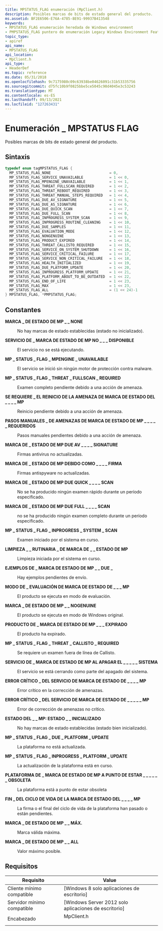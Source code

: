 ```yaml
---
title: MPSTATUS_FLAG enumeración (MpClient.h)
description: Posibles marcas de bits de estado general del producto.
ms.assetid: BF2E6506-E76A-4785-8E91-99937B413548
keywords:
- MPSTATUS_FLAG enumeración heredada de Windows environment
- PMPSTATUS_FLAG puntero de enumeración Legacy Windows Environment Features
topic_type:
- apiref
api_name:
- MPSTATUS_FLAG
api_location:
- MpClient.h
api_type:
- HeaderDef
ms.topic: reference
ms.date: 05/31/2018
ms.openlocfilehash: 9c7175980c09c63938be04626091c31b53335756
ms.sourcegitcommit: d75fc10b9f0825bbe5ce5045c90d4045e3c53243
ms.translationtype: MT
ms.contentlocale: es-ES
ms.lasthandoff: 09/13/2021
ms.locfileid: "127263431"
---
```

# <a name="mpstatus_flag-enumeration"></a>Enumeración \_ MPSTATUS FLAG

Posibles marcas de bits de estado general del producto.

## <a name="syntax"></a>Sintaxis


```C++
typedef enum tagMPSTATUS_FLAG { 
  MP_STATUS_FLAG_NONE                           = 0,
  MP_STATUS_FLAG_SERVICE_UNAVAILABLE            = 1 << 0,
  MP_STATUS_FLAG_MPENGINE_UNAVAILABLE           = 1 << 1,
  MP_STATUS_FLAG_THREAT_FULLSCAN_REQUIRED       = 1 << 2,
  MP_STATUS_FLAG_THREAT_REBOOT_REQUIRED         = 1 << 3,
  MP_STATUS_FLAG_THREAT_MANUAL_STEPS_REQUIRED   = 1 << 4,
  MP_STATUS_FLAG_DUE_AV_SIGNATURE               = 1 << 5,
  MP_STATUS_FLAG_DUE_AS_SIGNATURE               = 1 << 6,
  MP_STATUS_FLAG_DUE_QUICK_SCAN                 = 1 << 7,
  MP_STATUS_FLAG_DUE_FULL_SCAN                  = 1 << 8,
  MP_STATUS_FLAG_INPROGRESS_SYSTEM_SCAN         = 1 << 9,
  MP_STATUS_FLAG_INPROGRESS_ROUTINE_CLEANING    = 1 << 10,
  MP_STATUS_FLAG_DUE_SAMPLES                    = 1 << 11,
  MP_STATUS_FLAG_EVALUATION_MODE                = 1 << 12,
  MP_STATUS_FLAG_NONGENUINE                     = 1 << 13,
  MP_STATUS_FLAG_PRODUCT_EXPIRED                = 1 << 14,
  MP_STATUS_FLAG_THREAT_CALLISTO_REQUIRED       = 1 << 15,
  MP_STATUS_FLAG_SERVICE_ON_SYSTEM_SHUTDOWN     = 1 << 16,
  MP_STATUS_FLAG_SERVICE_CRITICAL_FAILURE       = 1 << 17,
  MP_STATUS_FLAG_SERVICE_NON_CRITICAL_FAILURE   = 1 << 18,
  MP_STATUS_FLAG_HEALTH_INITIALIZED             = 1 << 19,
  MP_STATUS_FLAG_DUE_PLATFORM_UPDATE            = 1 << 20,
  MP_STATUS_FLAG_INPROGRESS_PLATFORM_UPDATE     = 1 << 21,
  MP_STATUS_FLAG_PLATFORM_ABOUT_TO_BE_OUTDATED  = 1 << 22,
  MP_STATUS_FLAG_END_OF_LIFE                    = 1 << 23,
  MP_STATUS_FLAG_MAX                            = 1 << 23,
  MP_STATUS_FLAG_ALL                            = (1 << 24)-1
} MPSTATUS_FLAG, *PMPSTATUS_FLAG;
```



## <a name="constants"></a>Constantes

<dl> <dt>

<span id="MP_STATUS_FLAG_NONE"></span><span id="mp_status_flag_none"></span>**MARCA \_ DE ESTADO DE MP \_ \_ NONE**
</dt> <dd>

No hay marcas de estado establecidas (estado no inicializado).

</dd> <dt>

<span id="MP_STATUS_FLAG_SERVICE_UNAVAILABLE"></span><span id="mp_status_flag_service_unavailable"></span>**SERVICIO DE \_ MARCA DE ESTADO DE MP NO \_ \_ \_ DISPONIBLE**
</dt> <dd>

El servicio no se está ejecutando.

</dd> <dt>

<span id="MP_STATUS_FLAG_MPENGINE_UNAVAILABLE"></span><span id="mp_status_flag_mpengine_unavailable"></span>**MP \_ STATUS \_ FLAG \_ MPENGINE \_ UNAVAILABLE**
</dt> <dd>

El servicio se inició sin ningún motor de protección contra malware.

</dd> <dt>

<span id="MP_STATUS_FLAG_THREAT_FULLSCAN_REQUIRED"></span><span id="mp_status_flag_threat_fullscan_required"></span>**MP \_ STATUS \_ FLAG \_ THREAT \_ FULLSCAN \_ REQUIRED**
</dt> <dd>

Examen completo pendiente debido a una acción de amenaza.

</dd> <dt>

<span id="MP_STATUS_FLAG_THREAT_REBOOT_REQUIRED"></span><span id="mp_status_flag_threat_reboot_required"></span>**SE REQUIERE \_ EL REINICIO DE LA AMENAZA DE MARCA DE ESTADO DEL \_ \_ \_ \_ MP**
</dt> <dd>

Reinicio pendiente debido a una acción de amenaza.

</dd> <dt>

<span id="MP_STATUS_FLAG_THREAT_MANUAL_STEPS_REQUIRED"></span><span id="mp_status_flag_threat_manual_steps_required"></span>**PASOS MANUALES \_ DE AMENAZAS DE MARCA DE ESTADO DE MP \_ \_ \_ \_ \_ REQUERIDOS**
</dt> <dd>

Pasos manuales pendientes debido a una acción de amenaza.

</dd> <dt>

<span id="MP_STATUS_FLAG_DUE_AV_SIGNATURE"></span><span id="mp_status_flag_due_av_signature"></span>**MARCA DE \_ ESTADO DE MP DUE AV \_ \_ \_ \_ SIGNATURE**
</dt> <dd>

Firmas antivirus no actualizadas.

</dd> <dt>

<span id="MP_STATUS_FLAG_DUE_AS_SIGNATURE"></span><span id="mp_status_flag_due_as_signature"></span>**MARCA DE \_ ESTADO DE MP DEBIDO COMO \_ \_ \_ \_ FIRMA**
</dt> <dd>

Firmas antispyware no actualizadas.

</dd> <dt>

<span id="MP_STATUS_FLAG_DUE_QUICK_SCAN"></span><span id="mp_status_flag_due_quick_scan"></span>**MARCA DE \_ ESTADO DE MP DUE QUICK \_ \_ \_ \_ SCAN**
</dt> <dd>

No se ha producido ningún examen rápido durante un período especificado.

</dd> <dt>

<span id="MP_STATUS_FLAG_DUE_FULL_SCAN"></span><span id="mp_status_flag_due_full_scan"></span>**MARCA DE \_ ESTADO DE MP DUE FULL \_ \_ \_ \_ SCAN**
</dt> <dd>

no se ha producido ningún examen completo durante un período especificado.

</dd> <dt>

<span id="MP_STATUS_FLAG_INPROGRESS_SYSTEM_SCAN"></span><span id="mp_status_flag_inprogress_system_scan"></span>**MP \_ STATUS \_ FLAG \_ INPROGRESS \_ SYSTEM \_ SCAN**
</dt> <dd>

Examen iniciado por el sistema en curso.

</dd> <dt>

<span id="MP_STATUS_FLAG_INPROGRESS_ROUTINE_CLEANING"></span><span id="mp_status_flag_inprogress_routine_cleaning"></span>**LIMPIEZA \_ \_ RUTINARIA \_ DE MARCA DE \_ \_ ESTADO DE MP**
</dt> <dd>

Limpieza iniciada por el sistema en curso.

</dd> <dt>

<span id="MP_STATUS_FLAG_DUE_SAMPLES"></span><span id="mp_status_flag_due_samples"></span>**EJEMPLOS DE \_ MARCA DE ESTADO DE MP \_ \_ DUE \_**
</dt> <dd>

Hay ejemplos pendientes de envío.

</dd> <dt>

<span id="MP_STATUS_FLAG_EVALUATION_MODE"></span><span id="mp_status_flag_evaluation_mode"></span>**MODO DE \_ EVALUACIÓN DE MARCA DE ESTADO DE \_ \_ \_ MP**
</dt> <dd>

El producto se ejecuta en modo de evaluación.

</dd> <dt>

<span id="MP_STATUS_FLAG_NONGENUINE"></span><span id="mp_status_flag_nongenuine"></span>**MARCA \_ DE ESTADO DE MP \_ \_ NOGENUINE**
</dt> <dd>

El producto se ejecuta en modo de Windows original.

</dd> <dt>

<span id="MP_STATUS_FLAG_PRODUCT_EXPIRED"></span><span id="mp_status_flag_product_expired"></span>**PRODUCTO DE \_ MARCA DE ESTADO DE MP \_ \_ \_ EXPIRADO**
</dt> <dd>

El producto ha expirado.

</dd> <dt>

<span id="MP_STATUS_FLAG_THREAT_CALLISTO_REQUIRED"></span><span id="mp_status_flag_threat_callisto_required"></span>**MP \_ STATUS \_ FLAG \_ THREAT \_ CALLISTO \_ REQUIRED**
</dt> <dd>

Se requiere un examen fuera de línea de Callisto.

</dd> <dt>

<span id="MP_STATUS_FLAG_SERVICE_ON_SYSTEM_SHUTDOWN"></span><span id="mp_status_flag_service_on_system_shutdown"></span>**SERVICIO DE \_ MARCA DE ESTADO DE MP AL APAGAR EL \_ \_ \_ \_ \_ SISTEMA**
</dt> <dd>

El servicio se está cerrando como parte del apagado del sistema.

</dd> <dt>

<span id="MP_STATUS_FLAG_SERVICE_CRITICAL_FAILURE"></span><span id="mp_status_flag_service_critical_failure"></span>**ERROR CRÍTICO \_ DEL SERVICIO DE MARCA DE ESTADO DE \_ \_ \_ \_ MP**
</dt> <dd>

Error crítico en la corrección de amenazas.

</dd> <dt>

<span id="MP_STATUS_FLAG_SERVICE_NON_CRITICAL_FAILURE"></span><span id="mp_status_flag_service_non_critical_failure"></span>**ERROR CRÍTICO \_ DEL SERVICIO DE MARCA DE ESTADO DE \_ \_ \_ \_ \_ MP**
</dt> <dd>

Error de corrección de amenazas no crítico.

</dd> <dt>

<span id="MP_STATUS_FLAG_HEALTH_INITIALIZED"></span><span id="mp_status_flag_health_initialized"></span>**ESTADO DEL \_ \_ MP: ESTADO \_ \_ INICIALIZADO**
</dt> <dd>

No hay marcas de estado establecidas (estado bien inicializado).

</dd> <dt>

<span id="MP_STATUS_FLAG_DUE_PLATFORM_UPDATE"></span><span id="mp_status_flag_due_platform_update"></span>**MP \_ STATUS \_ FLAG \_ DUE \_ PLATFORM \_ UPDATE**
</dt> <dd>

La plataforma no está actualizada.

</dd> <dt>

<span id="MP_STATUS_FLAG_INPROGRESS_PLATFORM_UPDATE"></span><span id="mp_status_flag_inprogress_platform_update"></span>**MP \_ STATUS \_ FLAG \_ INPROGRESS \_ PLATFORM \_ UPDATE**
</dt> <dd>

La actualización de la plataforma está en curso.

</dd> <dt>

<span id="MP_STATUS_FLAG_PLATFORM_ABOUT_TO_BE_OUTDATED"></span><span id="mp_status_flag_platform_about_to_be_outdated"></span>**PLATAFORMA DE \_ MARCA DE ESTADO DE MP A PUNTO DE ESTAR \_ \_ \_ \_ \_ \_ OBSOLETA**
</dt> <dd>

La plataforma está a punto de estar obsoleta

</dd> <dt>

<span id="MP_STATUS_FLAG_END_OF_LIFE"></span><span id="mp_status_flag_end_of_life"></span>**FIN \_ DEL CICLO DE VIDA DE LA MARCA DE ESTADO DEL \_ \_ \_ \_ MP**
</dt> <dd>

La firma o el final del ciclo de vida de la plataforma han pasado o están pendientes.

</dd> <dt>

<span id="MP_STATUS_FLAG_MAX"></span><span id="mp_status_flag_max"></span>**MARCA \_ DE ESTADO DE MP \_ \_ MÁX.**
</dt> <dd>

Marca válida máxima.

</dd> <dt>

<span id="MP_STATUS_FLAG_ALL"></span><span id="mp_status_flag_all"></span>**MARCA \_ DE ESTADO DE MP \_ \_ ALL**
</dt> <dd>

Valor máximo posible.

</dd> </dl>

## <a name="requirements"></a>Requisitos



| Requisito | Value |
|-------------------------------------|---------------------------------------------------------------------------------------|
| Cliente mínimo compatible<br/> | \[Windows 8 solo aplicaciones de escritorio\]<br/>                                            |
| Servidor mínimo compatible<br/> | \[Windows Server 2012 solo aplicaciones de escritorio\]<br/>                                  |
| Encabezado<br/>                   | <dl> <dt>MpClient.h</dt> </dl> |



 

 





